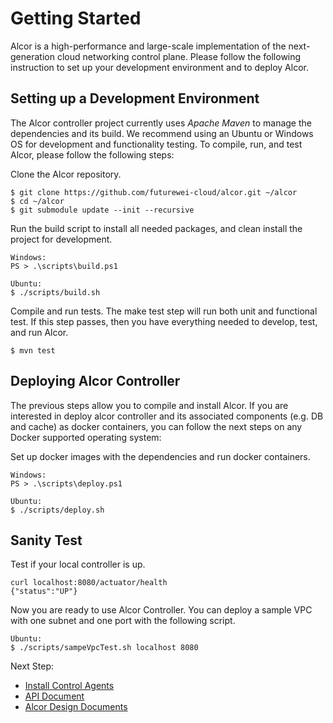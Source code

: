 # Getting Started

Alcor is a high-performance and large-scale implementation of the next-generation cloud networking control plane.
Please follow the following instruction to set up your development environment and to deploy Alcor.

## Setting up a Development Environment

The Alcor controller project currently uses _Apache Maven_ to manage the dependencies and its build.
We recommend using an Ubuntu or Windows OS for development and functionality testing.
To compile, run, and test Alcor, please follow the following steps:

Clone the Alcor repository.
```
$ git clone https://github.com/futurewei-cloud/alcor.git ~/alcor
$ cd ~/alcor
$ git submodule update --init --recursive
```

Run the build script to install all needed packages, and clean install the project for development.
```
Windows:
PS > .\scripts\build.ps1

Ubuntu:
$ ./scripts/build.sh
```

Compile and run tests.
The make test step will run both unit and functional test.
If this step passes, then you have everything needed to develop, test, and run Alcor.
```
$ mvn test
```

## Deploying Alcor Controller

The previous steps allow you to compile and install Alcor.
If you are interested in deploy alcor controller and its associated components (e.g. DB and cache) as docker containers,
you can follow the next steps on any Docker supported operating system:

Set up docker images with the dependencies and run docker containers.
```
Windows:
PS > .\scripts\deploy.ps1

Ubuntu:
$ ./scripts/deploy.sh
```

## Sanity Test

Test if your local controller is up.
```
curl localhost:8080/actuator/health
{"status":"UP"}
```
Now you are ready to use Alcor Controller.
You can deploy a sample VPC with one subnet and one port with the following script.
```
Ubuntu:
$ ./scripts/sampeVpcTest.sh localhost 8080
```

Next Step:
- [Install Control Agents](https://github.com/futurewei-cloud/alcor-control-agent/blob/master/src/README.md)
- [API Document](../docs/apis/index.adoc)
- [Alcor Design Documents](../docs/visionary_design/table_of_content.adoc)